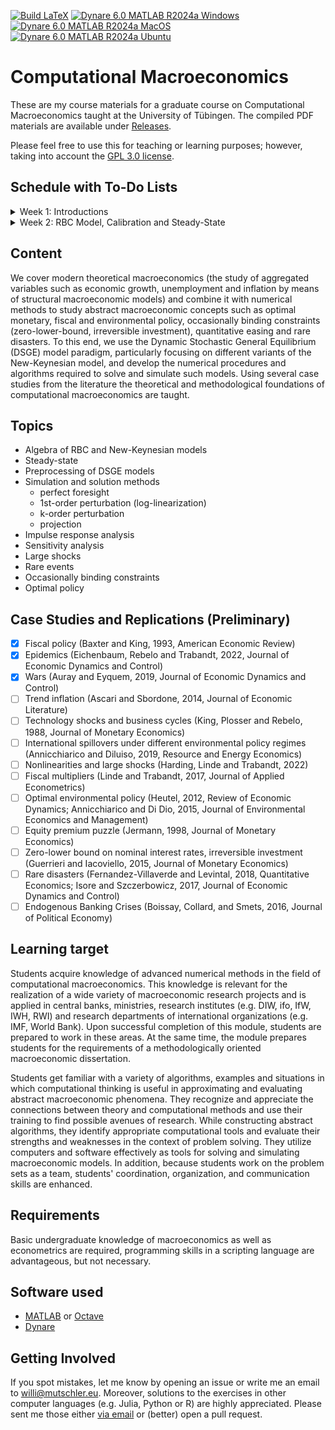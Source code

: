 [![Build LaTeX](../../actions/workflows/latex.yml/badge.svg)](../../actions/workflows/latex.yml)
[![Dynare 6.0 MATLAB R2024a Windows](../../actions/workflows/dynare-6.0-matlab-r2024a-windows.yml/badge.svg)](../../actions/workflows/dynare-6.0-matlab-r2024a-windows.yml)
[![Dynare 6.0 MATLAB R2024a MacOS](../../actions/workflows/dynare-6.0-matlab-r2024a-macos.yml/badge.svg)](../../actions/workflows/dynare-6.0-matlab-r2024a-macos.yml)
[![Dynare 6.0 MATLAB R2024a Ubuntu](../../actions/workflows/dynare-6.0-matlab-r2024a-ubuntu.yml/badge.svg)](../../actions/workflows/dynare-6.0-matlab-r2024a-ubuntu.yml)

# Computational Macroeconomics

These are my course materials for a graduate course on Computational Macroeconomics taught at the University of Tübingen.
The compiled PDF materials are available under [Releases](https://github.com/wmutschl/Computational-Macroeconomics/releases).

Please feel free to use this for teaching or learning purposes; however, taking into account the [GPL 3.0 license](https://choosealicense.com/licenses/gpl-3.0/).

## Schedule with To-Do Lists

<details>
  <summary>Week 1: Introductions</summary>

### Goals

* understand the scope and topics of *Computational Macroeconomics*
* decide whether you want to take the course
* prepare your computer for the course with MATLAB/Octave and Dynare
* do your first steps in MATLAB/Octave and Dynare
* (optionally) install GitKraken and do your first steps with git

### To Do

* [x] read the general course information on [Ilias](https://ovidius.uni-tuebingen.de)
* [x] watch the introductory videos (on YouTube)
  * [x] [Introduction to Computational Macroeconomics](https://youtu.be/vZfX5U5xyws)
  * [x] [Introduction to MATLAB](https://youtu.be/_CbLr11aeQ4)
  * [x] [Quick Tour Dynare (focus on solution methods and simulations)](https://youtu.be/NDFSUx46FvM)
* [x] prepare your computer: MATLAB/Octave and Dynare
  * [x] install MATLAB R2024a following [this guide](https://uni-tuebingen.de/einrichtungen/zentrum-fuer-datenverarbeitung/dienstleistungen/clientdienste/software/matlab-einzelplatzlizenz/) if you are a student of the University of Tübingen. Please also install the following toolboxes: Econometrics Toolbox, Global Optimization Toolbox, Optimization Toolbox, Parallel Computing Toolbox, Statistics and Machine Learning Toolbox, Symbolic Math Toolbox. As an alternative to MATLAB you can also install Octave following [this guide](https://octave.org/download).
  * [x] install Dynare 6.0 following [this guide](https://www.dynare.org/resources/quick_start/)
  * [x] (optionally) create an account on [GitHub.com](https://github.com/signup)
  * [x] (optionally) sign up for the [GitHub Students Developer Pack](https://education.github.com/pack) to get a free Pro license for GitKraken (among other things)
  * [x] (optionally) install the [GitKraken Client](https://gitkraken.com/download)  
* [x] do [exercises for week 1](https://github.com/wmutschl/Computational-Macroeconomics/releases/latest/download/week_1.pdf)
* [x] write down all your questions
* [x] [schedule an online meeting](https://schedule.mutschler.eu) with me
  * [x] put *"I am interested in this course"* under *"What is the meeting about?"*
  * [x] check your emails and cancel the meeting again using the link in the email
  * [x] now you know how easy it is to schedule a meeting with me :-)
* [x] participate in the Q&A sessions

</details>


<details>
  <summary>Week 2: RBC Model, Calibration and Steady-State</summary>

### Goals

* understand and get comfortable with the algebra of RBC models
* understand the concept of a steady-state
* understand the concept of calibration
* practice Dynare
* start programming with MATLAB

### To Do

* [x] watch the following videos (on YouTube)
  * [x] [RBC Baseline Model Equations and Introduction to preprocessing with Dynare](https://youtu.be/ZfsKGzR84hQ)
  * [x] [RBC Baseline Model: steady-state derivations and implementation in Dynare (with preprocessing tips)
](https://youtu.be/4xeoLh3edpo)
  * [x] [RBC Baseline Model in Dynare: Simple vs Advanced Calibration using Modularization and Changing Types
](https://youtu.be/HRpynlbZBzM)
* [x] do exercises 1 and 2 of [week 2's exercise sheet](https://github.com/wmutschl/Computational-Macroeconomics/releases/latest/download/week_2.pdf), we will do the case study together
* [x] bring all your questions and concerns to the Q&A sessions

</details>

<!---

<details>
  <summary>Week 3: Practicing MATLAB, New Keynesian Model</summary>

### Goals

* practice MATLAB: symbolic toolbox, matrix algebra, loops, Kronecker products, functions
* understand and get comfortable with the algebra of New Keynesian models
* practice Dynare with the New Keynesian model

### To Do

* [x] watch [Algebra of New Keynesian Models with Calvo price rigidities](https://youtu.be/oEf9bc9_qxw) on YouTube
* [x] do the MATLAB exercises 1 and 2 of [week 3's exercise sheet](https://github.com/wmutschl/Computational-Macroeconomics/releases/latest/download/week_3.pdf)
* [x] work carefully and thoroughly through the very long exercise 3 of [week 3's exercise sheet](https://github.com/wmutschl/Computational-Macroeconomics/releases/latest/download/week_3.pdf)
* [x] we will do exercise 4 of [week 3's exercise sheet](https://github.com/wmutschl/Computational-Macroeconomics/releases/latest/download/week_3.pdf) together in class
* [x] bring all your questions and concerns to the Q&A sessions

</details>


<details>
  <summary>Week 4: Preprocessing and steady-state in MATLAB, numerical optimization</summary>

### Goals

* understand and replicate preprocessing and steady-state computations in MATLAB
* understand and start using numerical optimizers

### To Do

* [x] watch the (very short) videos:
  * [Introduction to Optimization: What is Optimization](https://youtu.be/Q2dewZweAtU)
  * [Introduction To Optimization: Objective Functions and Decision Variables](https://youtu.be/AoJQS10Ewn4)
  * [Introduction To Optimization: Gradients, Constraints, Continuous and Discrete Variables](https://youtu.be/URkmNZuFzKg)
  * [Introduction To Optimization: Gradient Based Algorithms](https://youtu.be/n-Y0SDSOfUI)
  * [Introduction To Optimization: Gradient Free Algorithms (1/2) - Genetic - Particle Swarm](https://youtu.be/3QJjfeVrut8)
  * [Introduction To Optimization: Gradient Free Algorithms (2/2) Simulated Annealing, Nelder-Mead](https://youtu.be/NI3WllrvWoc)
  * [Introduction to Optimization: Calculating Derivatives](https://youtu.be/QGo31GQjEvE)  
* [x] do exercises 1-3 of [week 4's exercise sheet](https://github.com/wmutschl/Computational-Macroeconomics/releases/latest/download/week_4.pdf)
* [x] bring all your questions and concerns to the Q&A sessions

</details>


<details>
  <summary>Week 5: Deterministic simulations and perfect-foresight algorithm</summary>

### Goals

* understand Dynare's commands to do deterministic simulations
* understand the Newton algorithm used by Dynare to solve perfect foresight problems
* re-implement deterministic simulations in MATLAB

### To Do
* [x] watch the videos
  * [Understanding Deterministic (Perfect Foresight) Simulations in Dynare](https://youtu.be/I6CgzoOfoS0)
  * [RBC Baseline Model in Dynare: Deterministic vs Stochastic Simulations](https://youtu.be/KHTEZiw9ukU)
  * [Newton's Fractal (which Newton knew nothing about) (Time: 5:55 - 11:16)](https://youtu.be/-RdOwhmqP5s?t=355)
  * [Visually Explained: Newton's Method in Optimization](https://youtu.be/W7S94pq5Xuo)
* [x] do exercise 1 of [week 5's exercise sheet](https://github.com/wmutschl/Computational-Macroeconomics/releases/latest/download/week_5.pdf)
* [x] we will do a case study together in class
* [x] bring all your questions and concerns to the Q&A sessions

</details>


<details>
  <summary>Week 6: Practicing preprocessing and deterministic simulations, Deal with numerical issues, Homotopy, New-Keynesian SIR</summary>

### Goals

* understand the SIR (Susceptible, Infected, Recovered) epidemiology model
* understand and get used to Dynare's macro preprocessing directives
* understand timing conventions of predetermined variables
* understand the difference between sticky-price and flex-price New Keynesian economies
* deal with common numerical issues in the perfect foresight solution algorithm
* understand homotopy in the context of perfect foresight simulations
* simulate a New-Keynesian SIR model

### To Do
* prepare exercise 1 of [week 6's exercise sheet](https://github.com/wmutschl/Computational-Macroeconomics/releases/latest/download/week_6.pdf)
  * [x] read the case-study paper carefully
  * [x] download all files
  * [x] read all the exercises
  * [x] try to prepare the exercises (this will be hard, so we will go through this together in class)
* [x] bring all your questions and concerns to the Q&A sessions

</details>


<details>
  <summary>Week 7: Midterm Exam: Monopolistic Competition, Irreversible Investment, War Shock</summary>

### Goals

* understand monopolistic competition and the Dixit Stiglitz elasticity parameter
* understand irreversible investments as an occasionally binding constraint
* understand the modeling of a war in a New Keynesian model
* get a good grade

### To Do
* [x] read the instructions and do both exercises from the [summer 2023 midterm exam](https://github.com/wmutschl/Computational-Macroeconomics/releases/download/exam_midterm_2023_v1.0.1/midterm_exam_ss2023.pdf)
* [x] read the case-study paper carefully
* [x] hand in your solutions via email
* [x] for immediate help: contact me [via email](mailto:willi@mutschler.eu) or [schedule a meeting](https://schedule.mutschler.eu)


</details>


<details>
  <summary>Week 8: First-order perturbation, Identification, Sensitivity, Log-Linearization</summary>

### Goals
* understand the concept of a policy function
* understand the general idea of first-order perturbation approximation
* understand certainty equivalence
* understand the algorithm to compute the perturbation matrices using the Linear Rational Expectation model framework
* [optional] understand Dynare's first-order perturbation solver


### To Do
* [x] watch [Solving rational expectation models with first order perturbation: what Dynare does (Part 1 of 2)](https://youtu.be/hmVxasBgbqM) on YouTube
* [x] [optional] [Solving rational expectation models with first order perturbation: what Dynare does (Part 2 of 2)]() on YouTube
* [x] prepare [week 8's exercise sheet](https://github.com/wmutschl/Computational-Macroeconomics/releases/latest/download/week_8.pdf): exercise 1 and 2 for the first meeting and exercises 3 and 4 for the second meeting
* [x] read section 2 of An and Schorfheide (2007)
* [x] [optional] read Rupert and Šustek (2019)
* [x] bring all your questions and concerns to the Q&A sessions

</details>


<details>
  <summary>Week 9: Practicing Stochastic Simulations, Impulse Response Functions, Perturbation. Environmental Policy, Trend Inflation in the New Keynesian model.</summary>

### Goals
* understand and get used to Dynare's *stoch_simul* command
* understand Dynare's sensitivity toolbox
* study the modeling approach and effects of different environmental policies in a New Keynesian model
* study the macroeconomics of trend inflation in a New Keynesian model

### To Do
* prepare [week 9's exercise sheet](https://github.com/wmutschl/Computational-Macroeconomics/releases/latest/download/week_9.pdf)
  * [x] read the case-study papers on environmental policy and trend inflation carefully
  * [x] download all files
  * [x] read all the exercises
  * [x] try to prepare the replications
* [x] bring all your questions and concerns to the Q&A sessions


</details>


<details>
  <summary>Week 10: OccBin, Introduction to Higher-Order Approximation</summary>

### Goals
* 

### To Do
* [ ]

</details>


<details>
  <summary>Week 11: Recursive Preferences and Equity Risk Premium and Stochastic Volatility</summary>

### Goals
* 

### To Do
* [ ]

</details>


<details>
  <summary>Week 12: Optimal Policy and Welfare assessment</summary>

### Goals
* 

### To Do
* [ ]

</details>


<details>
  <summary>Week 13: Projection</summary>

### Goals
* 

### To Do
* [ ]

</details>


<details>
  <summary>Week 14: Projection</summary>

### Goals
* 

### To Do
* [ ]

</details>

-->

## Content

We cover modern theoretical macroeconomics (the study of aggregated variables such as economic growth, unemployment and inflation by means of structural macroeconomic models) and combine it with numerical methods to study abstract macroeconomic concepts such as optimal monetary, fiscal and environmental policy,  occasionally binding constraints (zero-lower-bound, irreversible investment), quantitative easing and rare disasters. To this end, we use the Dynamic Stochastic General Equilibrium (DSGE) model paradigm, particularly focusing on different variants of the New-Keynesian model, and develop the numerical procedures and algorithms required to solve and simulate such models. Using several case studies from the literature the theoretical and methodological foundations of computational macroeconomics are taught.

## Topics
- Algebra of RBC and New-Keynesian models
- Steady-state
- Preprocessing of DSGE models
- Simulation and solution methods
  - perfect foresight
  - 1st-order perturbation (log-linearization)
  - k-order perturbation
  - projection
- Impulse response analysis
- Sensitivity analysis
- Large shocks
- Rare events
- Occasionally binding constraints
- Optimal policy



## Case Studies and Replications (Preliminary)
- [x] Fiscal policy (Baxter and King, 1993, American Economic Review)
- [x] Epidemics (Eichenbaum, Rebelo and Trabandt, 2022, Journal of Economic Dynamics and Control)
- [x] Wars (Auray and Eyquem, 2019, Journal of Economic Dynamics and Control)
- [ ] Trend inflation (Ascari and Sbordone, 2014, Journal of Economic Literature)
- [ ] Technology shocks and business cycles (King, Plosser and Rebelo, 1988, Journal of Monetary Economics)
- [ ] International spillovers under different environmental policy regimes (Annicchiarico and Diluiso, 2019, Resource and Energy Economics)
- [ ] Nonlinearities and large shocks (Harding, Linde and Trabandt, 2022)
- [ ] Fiscal multipliers (Linde and Trabandt, 2017, Journal of Applied Econometrics)
- [ ] Optimal environmental policy (Heutel, 2012, Review of Economic Dynamics; Annicchiarico and Di Dio, 2015, Journal of Environmental Economics and Management)
- [ ] Equity premium puzzle (Jermann, 1998, Journal of Monetary Economics)
- [ ] Zero-lower bound on nominal interest rates, irreversible investment (Guerrieri and Iacoviello, 2015, Journal of Monetary Economics)
- [ ] Rare disasters (Fernandez-Villaverde and Levintal, 2018, Quantitative Economics; Isore and Szczerbowicz, 2017, Journal of Economic Dynamics and Control)
- [ ] Endogenous Banking Crises (Boissay, Collard, and Smets, 2016, Journal of Political Economy)

## Learning target

Students acquire knowledge of advanced numerical methods in the field of computational macroeconomics. This knowledge is relevant for the realization of a wide variety of macroeconomic research projects and is applied in central banks, ministries, research institutes (e.g. DIW, ifo, IfW, IWH, RWI) and research departments of international organizations (e.g. IMF, World Bank). Upon successful  completion of this module, students are prepared to work in these areas. At the same time, the module  prepares students for the requirements of a methodologically oriented macroeconomic dissertation.

Students get familiar with a variety of algorithms, examples and situations in which computational thinking is useful in approximating and evaluating abstract macroeconomic phenomena. They recognize and appreciate the connections between theory and computational methods and use their training to find possible avenues of research. While constructing abstract algorithms, they identify appropriate computational tools and evaluate their strengths and weaknesses in the context of problem solving. They utilize computers and software effectively as tools for solving and simulating macroeconomic models. In addition, because students work on the problem sets as a team, students' coordination, organization, and communication skills are enhanced.


## Requirements
Basic undergraduate knowledge of macroeconomics as well as econometrics are required, programming skills in a scripting language are advantageous, but not necessary.

## Software used

* [MATLAB](https://mathworks.com) or [Octave](https://octave.org)
* [Dynare](https://www.dynare.org)


## Getting Involved
If you spot mistakes, let me know by opening an issue or write me an email to [willi@mutschler.eu](mailto:willi@mutschler.eu).
Moreover, solutions to the exercises in other computer languages (e.g. Julia, Python or R) are highly appreciated.
Please sent me those either [via email](mailto:willi@mutschler.eu) or (better) open a pull request.